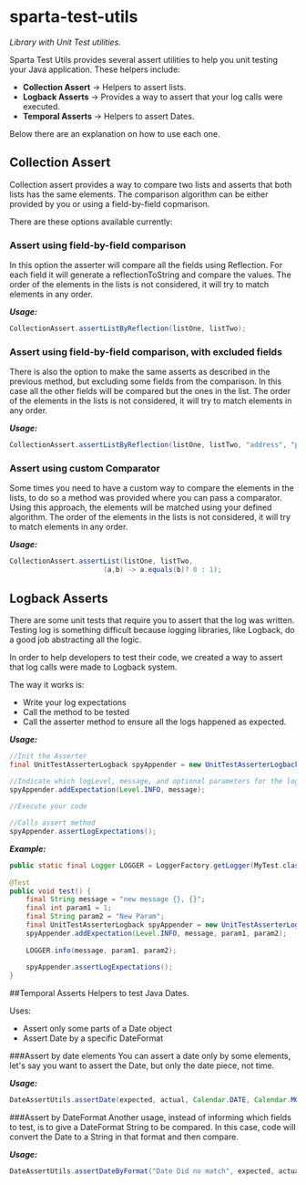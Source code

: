 # sparta-test-utils
*Library with Unit Test utilities.*

Sparta Test Utils provides several assert utilities to help you unit testing your Java application. These helpers include: 

* **Collection Assert** -> Helpers to assert lists.
* **Logback Asserts** -> Provides a way to assert that your log calls were executed.
* **Temporal Asserts** -> Helpers to assert Dates.

Below there are an explanation on how to use each one.

## Collection Assert
Collection assert provides a way to compare two lists and asserts that both lists has the same elements. The comparison algorithm can be either provided by you or using a field-by-field copmarison.

There are these options available currently:

### Assert using field-by-field comparison
In this option the asserter will compare all the fields using Reflection. For each field it will generate a reflectionToString and compare the values. 
The order of the elements in the lists is not considered, it will try to match elements in any order.

***Usage:***

~~~Java
CollectionAssert.assertListByReflection(listOne, listTwo);
~~~

### Assert using field-by-field comparison, with excluded fields
There is also the option to make the same asserts as described in the previous method, but excluding some fields from the comparison. In this case all the other fields will be compared but the ones in the list. 
The order of the elements in the lists is not considered, it will try to match elements in any order.

***Usage:***

~~~Java
CollectionAssert.assertListByReflection(listOne, listTwo, "address", "password");
~~~

### Assert using custom Comparator
Some times you need to have a custom way to compare the elements in the lists, to do so a method was provided where you can pass a comparator. Using this approach, the elements will be matched using your defined algorithm.
The order of the elements in the lists is not considered, it will try to match elements in any order.

***Usage:***

~~~Java
CollectionAssert.assertList(listOne, listTwo, 
                       (a,b) -> a.equals(b)? 0 : 1);
~~~

## Logback Asserts
There are some unit tests that require you to assert that the log was written. Testing log is something difficult because logging libraries, like Logback, do a good job abstracting all the logic.

In order to help developers to test their code, we created a way to assert that log calls were made to Logback system. 

The way it works is: 

* Write your log expectations
* Call the method to be tested
* Call the asserter method to ensure all the logs happened as expected. 

***Usage:***

~~~Java
//Init the Asserter
final UnitTestAsserterLogback spyAppender = new UnitTestAsserterLogback(<<You Class or Logger>>);

//Indicate which logLevel, message, and optional parameters for the log should happen
spyAppender.addExpectation(Level.INFO, message);
        
//Execute your code

//Calls assert method        
spyAppender.assertLogExpectations();
~~~

***Example:***

~~~Java
public static final Logger LOGGER = LoggerFactory.getLogger(MyTest.class);
    
@Test
public void test() {
	final String message = "new message {}, {}";
	final int param1 = 1;
	final String param2 = "New Param";
	final UnitTestAsserterLogback spyAppender = new UnitTestAsserterLogback(this.getClass());
	spyAppender.addExpectation(Level.INFO, message, param1, param2);
	
	LOGGER.info(message, param1, param2);
	
	spyAppender.assertLogExpectations();
}
~~~

##Temporal Asserts
Helpers to test Java Dates. 

Uses:

* Assert only some parts of a Date object
* Assert Date by a specific DateFormat

###Assert by date elements
You can assert a date only by some elements, let's say you want to assert the Date, but only the date piece, not time. 

***Usage:***

~~~Java
DateAssertUtils.assertDate(expected, actual, Calendar.DATE, Calendar.MONTH, Calendar.YEAR);
~~~

###Assert by DateFormat
Another usage, instead of informing which fields to test, is to give a DateFormat String to be compared. In this case, code will convert the Date to a String in that format and then compare.

***Usage:***

~~~Java
DateAssertUtils.assertDateByFormat("Date Did no match", expected, actual, "yyyy-MM-dd HH:mm:ss");
~~~

